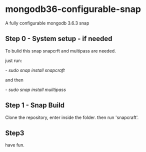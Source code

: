 # mongodb36-configurable-snap
A fully configurable mongodb 3.6.3 snap 

## Step 0 - System setup - if needed
To bulid this snap snapcrft and multipass are needed.

just run:

*- sudo snap install snapcraft*

and then

*- sudo snap install muiltipass*

## Step 1 - Snap Build

Clone the repository, enter inside the folder. then run 'snapcraft'.

## Step3 

have fun.
